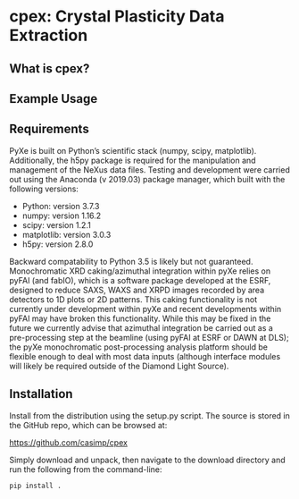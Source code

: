 cpex: Crystal Plasticity Data Extraction
===============================================

What is cpex?
-------------


Example Usage
-------------


Requirements
------------

PyXe is built on Python’s scientific stack (numpy, scipy, matplotlib). Additionally, the h5py package is required for the manipulation and management of the NeXus data files. Testing and development were carried out using the Anaconda (v 2019.03) package manager, which built with the following versions:

-	Python: version 3.7.3
-	numpy: version 1.16.2
-	scipy: version 1.2.1
-	matplotlib: version 3.0.3
-	h5py: version 2.8.0

Backward compatability to Python 3.5 is likely but not guaranteed. Monochromatic XRD caking/azimuthal integration within pyXe relies on pyFAI (and fabIO), which is a software package developed at the ESRF, designed to reduce SAXS, WAXS and XRPD images recorded by area detectors to 1D plots or 2D patterns. This caking functionality is not currently under development within pyXe and recent developments within pyFAI may have broken this functionality. While this may be fixed in the future we currently advise that azimuthal integration be carried out as a pre-processing step at the beamline (using pyFAI at ESRF or DAWN at DLS); the pyXe monochromatic post-processing analysis platform should be flexible enough to deal with most data inputs (although interface modules will likely be required outside of the Diamond Light Source).

Installation
------------

Install from the distribution using the setup.py script. The source is stored in the GitHub repo, which can be browsed at:

https://github.com/casimp/cpex

Simply download and unpack, then navigate to the download directory and run the following from the command-line:

```
pip install .
```